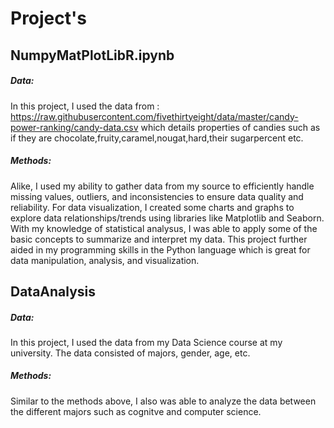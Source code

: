 # Project's 

## NumpyMatPlotLibR.ipynb
##### Data:
In this project, I used the data from : https://raw.githubusercontent.com/fivethirtyeight/data/master/candy-power-ranking/candy-data.csv which details properties of candies such as if they are chocolate,fruity,caramel,nougat,hard,their sugarpercent etc.
##### Methods:
Alike, I used my ability to gather data from my source to efficiently handle missing values, outliers, and inconsistencies to ensure data quality and reliability.
For data visualization, I created some charts and graphs to explore data relationships/trends using libraries like Matplotlib and Seaborn.
With my knowledge of statistical analysus, I was able to apply some of the basic concepts to summarize and interpret my data. This project further aided in my programming skills in the Python language which is great for data manipulation, analysis, and visualization.

## DataAnalysis
##### Data:
In this project, I used the data from my Data Science course at my university. The data consisted of majors, gender, age, etc. 
##### Methods:
Similar to the methods above, I also was able to analyze the data between the different majors such as cognitve and computer science.



